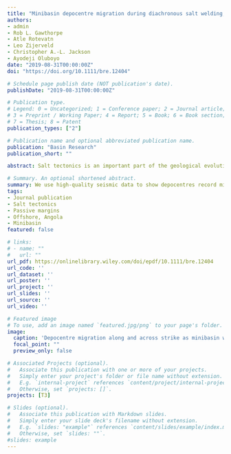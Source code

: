 ```yaml
---
title: "Minibasin depocentre migration during diachronous salt welding, offshore Angola"
authors:
- admin
- Rob L. Gawthorpe
- Atle Rotevatn
- Leo Zijerveld
- Christopher A.‐L. Jackson
- Ayodeji Oluboyo
date: "2019-08-31T00:00:00Z"
doi: "https://doi.org/10.1111/bre.12404"

# Schedule page publish date (NOT publication's date).
publishDate: "2019-08-31T00:00:00Z"

# Publication type.
# Legend: 0 = Uncategorized; 1 = Conference paper; 2 = Journal article;
# 3 = Preprint / Working Paper; 4 = Report; 5 = Book; 6 = Book section;
# 7 = Thesis; 8 = Patent
publication_types: ["2"]

# Publication name and optional abbreviated publication name.
publication: "Basin Research"
publication_short: ""

abstract: Salt tectonics is an important part of the geological evolution of many continental margins, yet the four‐dimensional evolution of the minibasins, the fundamental building block of these and many other salt basins, remains poorly understood. Using high‐quality 3D seismic data from the Lower Congo Basin, offshore Angola we document the long‐term (>70 Myr) dynamics of minibasin subsidence. We show that, during the Albian, a broadly tabular layer of carbonate was deposited prior to substantial salt flow, diapirism, and minibasin formation. We identify four subsequent stages of salt‐tectonics and related minibasin evolution&#58; (i) thin‐skinned extension (Cenomanian to Coniacian) driven by basinward tilting of the salt layer, resulting in the formation of low‐displacement normal faults and related salt rollers. During this stage, local salt welding led to the along‐strike migration of fault‐bound depocentres; (ii) salt welding below the eastern part of the minibasin (Santonian to Paleocene), causing a westward shift in depocentre location; (iii) welding below the minibasin centre (Eocene to Oligocene), resulting in the formation of a turtle and an abrupt shift of depocentres towards the flanks of the bounding salt walls; and (iv) an eastward shift in depocentre location due to regional tilting, contraction, and diapir squeezing (Miocene to Holocene). Our study shows that salt welding and subsequent contraction are key controls on minibasin geometry, subsidence and stratigraphic patterns. In particular, we show how salt welding is a protracted process, spanning > 70 Myr of the salt‐tectonic history of this, and likely other salt‐rich basins. The progressive migration of minibasin depocentres, and the associated stratigraphic architecture, record weld dynamics. Our study has implications for the tectono‐stratigraphic evolution of minibasins.  

# Summary. An optional shortened abstract.
summary: We use high‐quality seismic data to show depocentres record minibasin subsidence dynamics and associated salt weld processes. And depocentres can migrate along‐ and across‐strike under the control of salt weld.
tags:
- Journal publication
- Salt tectonics
- Passive margins
- Offshore, Angola
- Minibasin
featured: false

# links:
# - name: ""
#   url: ""
url_pdf: https://onlinelibrary.wiley.com/doi/epdf/10.1111/bre.12404
url_code: ''
url_dataset: ''
url_poster: ''
url_project: ''
url_slides: ''
url_source: ''
url_video: ''

# Featured image
# To use, add an image named `featured.jpg/png` to your page's folder. 
image:
  caption: 'Depocentre migration along and across strike as minibasin weld progressively. '
  focal_point: ""
  preview_only: false

# Associated Projects (optional).
#   Associate this publication with one or more of your projects.
#   Simply enter your project's folder or file name without extension.
#   E.g. `internal-project` references `content/project/internal-project/index.md`.
#   Otherwise, set `projects: []`.
projects: [T3]

# Slides (optional).
#   Associate this publication with Markdown slides.
#   Simply enter your slide deck's filename without extension.
#   E.g. `slides: "example"` references `content/slides/example/index.md`.
#   Otherwise, set `slides: ""`.
#slides: example
---
```


